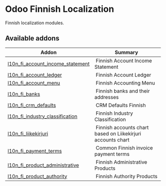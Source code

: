 Odoo Finnish Localization
=========================

Finnish localization modules.

Available addons
----------------
**Addon** | **Summary**
--- | ---
[l10n_fi_account_income_statement](l10n_fi_account_income_statement/) | Finnish Account Income Statement
[l10n_fi_account_ledger](l10n_fi_account_ledger/) | Finnish Account Ledger
[l10n_fi_account_menu](l10n_fi_account_menu/) | Finnish Accounting Menu
[l10n_fi_banks](l10n_fi_banks/) | Finnish banks and their addresses
[l10n_fi_crm_defaults](l10n_fi_crm_defaults/) | CRM Defaults Finnish
[l10n_fi_industry_classification](l10n_fi_industry_classification/) | Finnish Industry Classification
[l10n_fi_liikekirjuri](l10n_fi_liikekirjuri/) | Finnish accounts chart based on Liikekirjuri accounts chart
[l10n_fi_payment_terms](l10n_fi_payment_terms/) | Common Finnish invoice payment terms
[l10n_fi_product_administrative](l10n_fi_product_administrative/) | Finnish Administrative Products
[l10n_fi_product_authority](l10n_fi_product_authority/) | Finnish Authority Products
